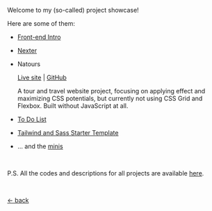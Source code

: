 Welcome to my (so-called) project showcase!

Here are some of them:

-   [Front-end Intro](https://mufidu.com/projects/frontend-intro)
-   [Nexter](https://mufidu.com/projects/nexter)
-   Natours

    [Live site](https://mufidu.github.io/natours) | [GitHub](https://github.com/mufidu/natours)

    A tour and travel website project, focusing on applying effect and maximizing CSS potentials, but currently not using CSS Grid and Flexbox.
    Built without JavaScript at all.

-   [To Do List](https://mufidu.com/projects/todolist)
-   [Tailwind and Sass Starter Template](https://mufidu.com/projects/tailwind-sass-starter/)
-   ... and the [minis](https://mufidu.com/projects/minis)

<br>

P.S. All the codes and descriptions for all projects are available [here](https://github.com/mufidu/mufidu.com/tree/main/projects).

<br>

[&larr; back](https://mufidu.com)
